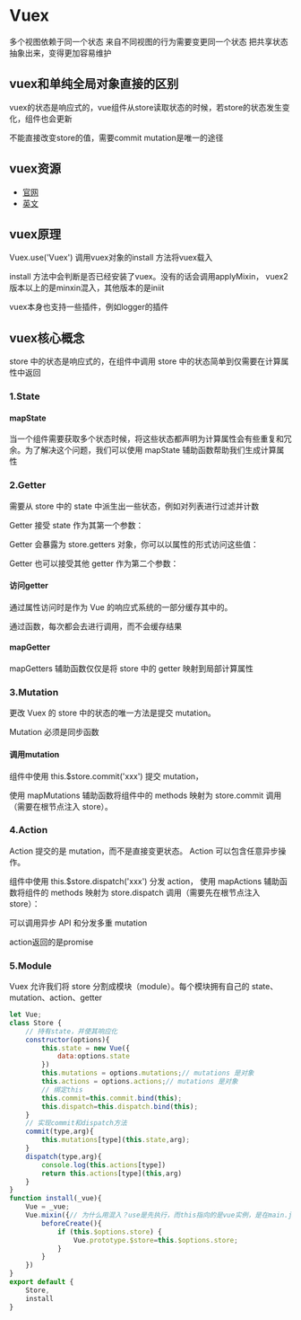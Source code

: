 # Vuex

多个视图依赖于同一个状态
来自不同视图的行为需要变更同一个状态
把共享状态抽象出来，变得更加容易维护

## vuex和单纯全局对象直接的区别

vuex的状态是响应式的，vue组件从store读取状态的时候，若store的状态发生变化，组件也会更新

不能直接改变store的值，需要commit mutation是唯一的途径

## vuex资源

* [官网](https://vuex.vuejs.org/zh-cn/)
* [英文](https://vuex.vuejs.org/guide/)

## vuex原理

Vuex.use('Vuex') 调用vuex对象的install 方法将vuex载入

install 方法中会判断是否已经安装了vuex。没有的话会调用applyMixin， vuex2版本以上的是minxin混入，其他版本的是iniit

vuex本身也支持一些插件，例如logger的插件

## vuex核心概念

store 中的状态是响应式的，在组件中调用 store 中的状态简单到仅需要在计算属性中返回

### 1.State

#### mapState

当一个组件需要获取多个状态时候，将这些状态都声明为计算属性会有些重复和冗余。为了解决这个问题，我们可以使用 mapState 辅助函数帮助我们生成计算属性

### 2.Getter

需要从 store 中的 state 中派生出一些状态，例如对列表进行过滤并计数

Getter 接受 state 作为其第一个参数：

Getter 会暴露为 store.getters 对象，你可以以属性的形式访问这些值：

Getter 也可以接受其他 getter 作为第二个参数：

#### 访问getter

通过属性访问时是作为 Vue 的响应式系统的一部分缓存其中的。

通过函数，每次都会去进行调用，而不会缓存结果

#### mapGetter

mapGetters 辅助函数仅仅是将 store 中的 getter 映射到局部计算属性

### 3.Mutation

更改 Vuex 的 store 中的状态的唯一方法是提交 mutation。

Mutation 必须是同步函数

#### 调用mutation

组件中使用 this.$store.commit('xxx') 提交 mutation，

使用 mapMutations 辅助函数将组件中的 methods 映射为 store.commit 调用（需要在根节点注入 store）。

### 4.Action

Action 提交的是 mutation，而不是直接变更状态。
Action 可以包含任意异步操作。

组件中使用 this.$store.dispatch('xxx') 分发 action，
使用 mapActions 辅助函数将组件的 methods 映射为 store.dispatch 调用（需要先在根节点注入 store）：

可以调用异步 API 和分发多重 mutation

action返回的是promise

### 5.Module

Vuex 允许我们将 store 分割成模块（module）。每个模块拥有自己的 state、mutation、action、getter

```javascript
let Vue;
class Store {
    // 持有state，并使其响应化
    constructor(options){
        this.state = new Vue({
            data:options.state
        })
        this.mutations = options.mutations;// mutations 是对象
        this.actions = options.actions;// mutations 是对象
        // 绑定this
        this.commit=this.commit.bind(this);
        this.dispatch=this.dispatch.bind(this);
    }
    // 实现commit和dispatch方法
    commit(type,arg){
        this.mutations[type](this.state,arg);
    }
    dispatch(type,arg){
        console.log(this.actions[type])
        return this.actions[type](this,arg)
    }
}
function install(_vue){
    Vue = _vue;
    Vue.mixin({// 为什么用混入？use是先执行，而this指向的是vue实例，是在main.js中后创建的，使用混入才能在vue实例的指定周期里拿到store实例并做些事情
        beforeCreate(){
            if (this.$options.store) {
                Vue.prototype.$store=this.$options.store;
            }
        }
    })
}
export default {
    Store,
    install
}
```
